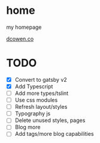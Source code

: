 # home

my homepage

[dcowen.co](https://dcowen.co)

# TODO

-   [x] Convert to gatsby v2
-   [x] Add Typescript
-   [ ] Add more types/tslint
-   [ ] Use css modules
-   [ ] Refresh layout/styles
-   [ ] Typography js
-   [ ] Delete unused styles, pages
-   [ ] Blog more
-   [ ] Add tags/more blog capabilities
